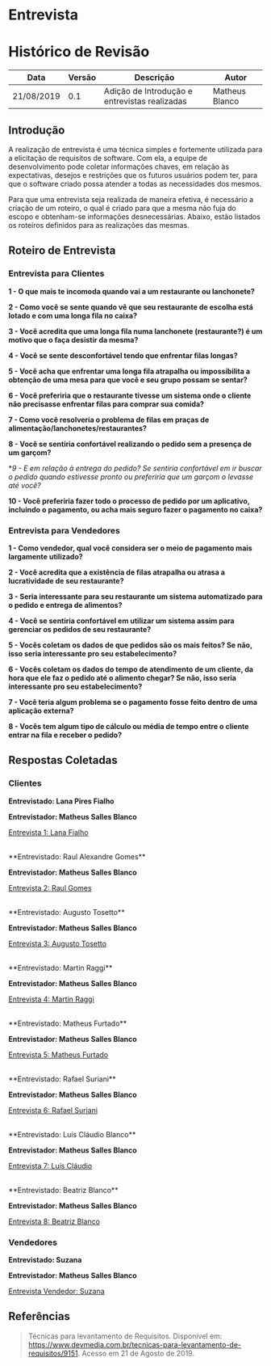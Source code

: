# Entrevista

# Histórico de Revisão

|Data|Versão|Descrição|Autor|
|-|-|-|-|
|21/08/2019|0.1|Adição de Introdução e entrevistas realizadas|Matheus Blanco|

## Introdução

A realização de entrevista é uma técnica simples e fortemente utilizada para a elicitação de requisitos de software. Com ela, a equipe de desenvolvimento pode coletar informações chaves, em relação às expectativas, desejos e restrições que os futuros usuários podem ter, para que o software criado possa atender a todas as necessidades dos mesmos.

Para que uma entrevista seja realizada de maneira efetiva, é necessário a criação de um roteiro, o qual é criado para que a mesma não fuja do escopo e obtenham-se informações desnecessárias. Abaixo, estão listados os roteiros definidos para as realizações das mesmas.

## Roteiro de Entrevista

### Entrevista para Clientes

**1 - O que mais te incomoda quando vai a um restaurante ou lanchonete?**

**2 - Como você se sente quando vê que seu restaurante de escolha está lotado e com uma longa fila no caixa?**

**3 - Você acredita que uma longa fila numa lanchonete (restaurante?) é um motivo que o faça desistir da mesma?**

**4 - Você se sente desconfortável tendo que enfrentar filas longas?**

**5 - Você acha que enfrentar uma longa fila atrapalha ou impossibilita a obtenção de uma mesa para que você e seu grupo possam se sentar?**

**6 - Você preferiria que o restaurante tivesse um sistema onde o cliente não precisasse enfrentar filas para comprar sua comida?**

**7 - Como você resolveria o problema de filas em praças de alimentação/lanchonetes/restaurantes?**

**8 - Você se sentiria confortável realizando o pedido sem a presença de um garçom?**

**9 - E em relação à entrega do pedido? Se sentiria confortável em ir buscar o pedido quando estivesse pronto ou preferiria que um garçom o levasse até você?*

**10 - Você preferiria fazer todo o processo de pedido por um aplicativo, incluindo o pagamento, ou acha mais seguro fazer o pagamento no caixa?**

### Entrevista para Vendedores

**1 - Como vendedor, qual você considera ser o meio de pagamento mais largamente utilizado?**

**2 - Você acredita que a existência de filas atrapalha ou atrasa a lucratividade de seu restaurante?**

**3 - Seria interessante para seu restaurante um sistema automatizado para o pedido e entrega de alimentos?**

**4 - Você se sentiria confortável em utilizar um sistema assim para gerenciar os pedidos de seu restaurante?**

**5 - Vocês coletam os dados de que pedidos são os mais feitos? Se não, isso seria interessante pro seu estabelecimento?**

**6 - Vocês coletam os dados do tempo de atendimento de um cliente, da hora que ele faz o pedido até o alimento chegar? Se não, isso seria interessante pro seu estabelecimento?**

**7 - Você teria algum problema se o pagamento fosse feito dentro de uma aplicação externa?**

**8 - Vocês tem algum tipo de cálculo ou média de tempo entre o cliente entrar na fila e receber o pedido?**

## Respostas Coletadas

### Clientes

**Entrevistado: Lana Pires Fialho**

**Entrevistador: Matheus Salles Blanco**

[Entrevista 1: Lana Fialho](lista-entrevistas/entrevista1.md)

<br>
**Entrevistado: Raul Alexandre Gomes**

**Entrevistador: Matheus Salles Blanco**

[Entrevista 2: Raul Gomes](lista-entrevistas/entrevista2.md)

<br>
**Entrevistado: Augusto Tosetto**

**Entrevistador: Matheus Salles Blanco**

[Entrevista 3: Augusto Tosetto](lista-entrevistas/entrevista3.md)


<br>
**Entrevistado: Martin Raggi**

**Entrevistador: Matheus Salles Blanco**

[Entrevista 4: Martin Raggi](lista-entrevistas/entrevista4.md)

<br>
**Entrevistado: Matheus Furtado**

**Entrevistador: Matheus Salles Blanco**

[Entrevista 5: Matheus Furtado](lista-entrevistas/entrevista5.md)

<br>
**Entrevistado: Rafael Suriani**

**Entrevistador: Matheus Salles Blanco**

[Entrevista 6: Rafael Suriani](lista-entrevistas/entrevista6.md)

<br>
**Entrevistado: Luís Cláudio Blanco**

**Entrevistador: Matheus Salles Blanco**

[Entrevista 7: Luís Cláudio](lista-entrevistas/entrevista7.md)

<br>
**Entrevistado: Beatriz Blanco**

**Entrevistador: Matheus Salles Blanco**

[Entrevista 8: Beatriz Blanco](lista-entrevistas/entrevista8.md)

### Vendedores

**Entrevistado: Suzana**

**Entrevistador: Matheus Salles Blanco**

[Entrevista Vendedor: Suzana](lista-entrevistas/entrevista9.md)

## Referências

>Técnicas para levantamento de Requisitos. Disponível em: <https://www.devmedia.com.br/tecnicas-para-levantamento-de-requisitos/9151>. Acesso em 21 de Agosto de 2019.